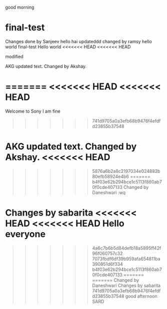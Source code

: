 good morning
# final-test
Changes done by Sanjeev
 hello hai
updateddd
changed by ramsy
hello world
final-test
Hello world
<<<<<<< HEAD
<<<<<<< HEAD

modified

AKG
updated text.
Changed by Akshay.


=======
<<<<<<< HEAD
<<<<<<< HEAD
=======
Welcome to Sony
I am fine
>>>>>>> 741d9705a0a3efb68b9476f4efdfd23855b37548

AKG
updated text.
Changed by Akshay.
<<<<<<< HEAD
=======
>>>>>>> 5876a6b2a8c2197034e024882b80efb58924e4b6
=======
>>>>>>> b4f03e62b294bce1c5113f860ab70f0cde407133
Changed by Daneshwari
:wq

Changes by sabarita
<<<<<<< HEAD
<<<<<<< HEAD
Hello everyone
=======
>>>>>>> 4a6c7b6b5d84defb18a5895ff42f96f060757c32
>>>>>>> 7073fbdf6df39b959afa654811ba390851d6f334
>>>>>>> b4f03e62b294bce1c5113f860ab70f0cde407133
=======
=======
Changed by Daneshwari
Changes by sabarita
>>>>>>> 741d9705a0a3efb68b9476f4efdfd23855b37548
good afternoon SARD
